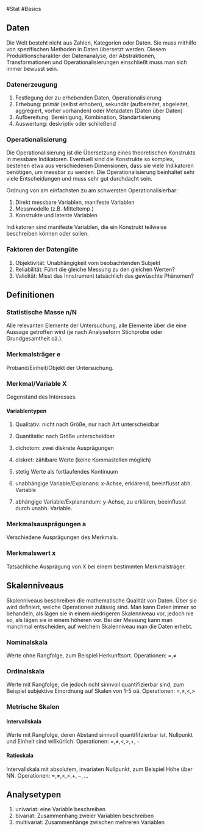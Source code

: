 #Stat #Basics

## Daten

Die Welt besteht nicht aus Zahlen, Kategorien oder Daten. Sie muss mithilfe von spezifischen Methoden in Daten übersetzt werden. Diesem Produktionscharakter der Datenanalyse, der Abstraktionen, Transformationen und Operationalisierungen einschließt muss man sich immer bewusst sein. 

### Datenerzeugung

1. Festlegung der zu erhebenden Daten, Operationalisierung
2. Erhebung: primär (selbst erhoben), sekundär (aufbereitet, abgeleitet, aggregiert, vorher vorhanden) oder Metadaten (Daten über Daten)
3. Aufbereitung: Bereinigung, Kombination, Standartisierung
4. Auswertung: deskriptiv oder schließend

### Operationalisierung

Die Operationalisierung ist die Übersetzung eines theoretischen Konstrukts in messbare Indikatoren. Eventuell sind die Konstrukte so komplex, bestehen etwa aus verschiedenen Dimensionen, dass sie viele Indikatoren benötigen, um messbar zu werden. Die Operationalisierung beinhaltet sehr viele Entscheidungen und muss sehr gut durchdacht sein.

Ordnung von am einfachsten zu am schwersten Operationalisierbar:
1. Direkt messbare Variablen, manifeste Variablen
2. Messmodelle (z.B. Mitteltemp.)
3. Konstrukte und latente Variablen

Indikatoren sind manifeste Variablen, die ein Konstrukt teilweise beschreiben können oder sollen. 

### Faktoren der Datengüte

1. Objektivität: Unabhängigkeit vom beobachtenden Subjekt
2. Reliabilität: Führt die gleiche Messung zu den gleichen Werten? 
3. Validität: Misst das Innstrument tatsächlich das gewüschte Phänomen?

## Definitionen

### Statistische Masse n/N

Alle relevanten Elemente der Untersuchung, alle Elemente über die eine Aussage getroffen wird (je nach Analyseform Stichprobe oder Grundgesamtheit oä.).

### Merkmalsträger e

Proband/Einheit/Objekt der Untersuchung.

### Merkmal/Variable X 

Gegenstand des Interesses.

#### Variablentypen

1. Qualitativ: nicht nach Größe, nur nach Art unterscheidbar
2. Quantitativ: nach Größe unterscheidbar
3. dichotom: zwei diskrete Ausprägungen
4. diskret: zählbare Werte (keine Kommastellen möglich)
5. stetig Werte als fortlaufendes Kontinuum

1. unabhängige Variable/Explanans: x-Achse, erklärend, beeinflusst abh. Variable
2. abhängige Variable/Explanandum: y-Achse, zu erklären, beeinflusst durch unabh. Variable.

### Merkmalsausprägungen a

Verschiedene Ausprägungen des Merkmals.

### Merkmalswert x

Tatsächliche Ausprägung von X bei einem bestimmten Merkmalsträger. 

## Skalenniveaus

Skalenniveaus beschreiben die mathematische Qualität von Daten. Über sie wird definiert, welche Operationen zulässig sind. Man kann Daten immer so behandeln, als lägen sie in einem niedrigeren Skalenniveau vor, jedoch nie so, als lägen sie in einem höheren vor. Bei der Messung kann man manchmal entscheiden, auf welchem Skalenniveau man die Daten erhebt.

### Nominalskala

Werte ohne Rangfolge, zum Beispiel Herkunftsort.
Operationen: $=,\ne$

### Ordinalskala

Werte mit Rangfolge, die jedoch ncht sinnvoll quantifizierbar sind, zum Beispiel subjektive Einordnung auf Skalen von 1-5 oä.
Operationen: $=,\ne,<,>$

### Metrische Skalen

#### Intervallskala

Werte mit Rangfolge, deren Abstand sinnvoll quantififzierbar ist. Nullpunkt und Einheit sind willkürlich.
Operationen: $=,\ne,<,>,+,-$

#### Ratioskala

Intervallskala mit absolutem, invariaten Nullpunkt, zum Beispiel Höhe über NN.
Operationen: $=,\ne,<,>,+,-,...$

## Analysetypen

1. univariat: eine Variable beschreiben
2. bivariat: Zusammenhang zweier Variablen beschreiben
3. multivariat: Zusammenhänge zwischen mehreren Variablen
